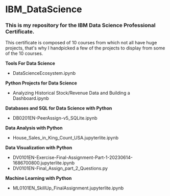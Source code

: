 # IBM_DataScience

### This is my repository for the IBM Data Science Professional Certificate.

This certificate is composed of 10 courses from which not all have huge projects,
that's why I handpicked a few of the projects to display from some of the 10 courses.

**Tools For Data Science**
- DataScienceEcosystem.ipynb

**Python Projects for Data Science**
- Analyzing Historical Stock/Revenue Data and Building a Dashboard.ipynb 

**Databases and SQL for Data Science with Python**
- DB0201EN-PeerAssign-v5_SQLite.ipynb

**Data Analysis with Python**
- House_Sales_in_King_Count_USA.jupyterlite.ipynb

**Data Visualization with Python**
- DV0101EN-Exercise-Final-Assignment-Part-1-20230614-1686700800.jupyterlite.ipynb
- DV0101EN-Final_Assign_part_2_Questions.py

**Machine Learning with Python**
- ML0101EN_SkillUp_FinalAssignment.jupyterlite.ipynb



  

